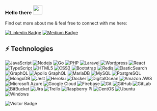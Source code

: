 ### Hello there <img src="https://raw.githubusercontent.com/faizahmedfarooqui/faizahmedfarooqui/master/wave.gif" width="30px">

Find out more about me & feel free to connect with me here:

[![Linkedin Badge](https://img.shields.io/badge/-faizahmedfarooqui-blue?style=flat-square&logo=Linkedin&logoColor=white&link=https://www.linkedin.com/in/faizahmedfarooqui/)](https://www.linkedin.com/in/faizahmedfarooqui/)
[![Medium Badge](https://img.shields.io/badge/-@faizahmedfarooqui-03a57a?style=flat-square&labelColor=000000&logo=Medium&link=https://medium.com/@faizahmedfarooqui/)](https://medium.com/@faizahmedfarooqui)
<!-- [![Gmail Badge](https://img.shields.io/badge/-faizz.af@gmail.com-c14438?style=flat-square&logo=Gmail&logoColor=white&link=mailto:faizz.af@gmail.com)](mailto:faiz.af@gmail.com) -->

## ⚡ Technologies

![JavaScript](https://img.shields.io/badge/-JavaScript-black?style=flat-square&logo=javascript)
![Nodejs](https://img.shields.io/badge/-Nodejs-black?style=flat-square&logo=Node.js)
![Go](https://img.shields.io/badge/-Go-black?style=flat-square&logo=go)
![PHP](https://img.shields.io/badge/-PHP-black?style=flat-square&logo=php)
![Laravel](https://img.shields.io/badge/-Laravel-black?style=flat-square&logo=laravel)
![Wordpress](https://img.shields.io/badge/-Wordpress-black?style=flat-square&logo=wordpress)
![React](https://img.shields.io/badge/-React-black?style=flat-square&logo=react)
![TypeScript](https://img.shields.io/badge/-TypeScript-007ACC?style=flat-square&logo=typescript)
![HTML5](https://img.shields.io/badge/-HTML5-E34F26?style=flat-square&logo=html5&logoColor=white)
![CSS3](https://img.shields.io/badge/-CSS3-1572B6?style=flat-square&logo=css3)
![Bootstrap](https://img.shields.io/badge/-Bootstrap-563D7C?style=flat-square&logo=bootstrap)
![Redis](https://img.shields.io/badge/-Redis-black?style=flat-square&logo=Redis)
![ElasticSearch](https://img.shields.io/badge/-ElasticSearch-005571?style=flat-square&logo=elasticsearch)
![GraphQL](https://img.shields.io/badge/-GraphQL-E10098?style=flat-square&logo=graphql)
![Apollo GraphQL](https://img.shields.io/badge/-Apollo%20GraphQL-311C87?style=flat-square&logo=apollo-graphql)
![MariaDB](https://img.shields.io/badge/-MariaDB-336791?style=flat-square&logo=mariadb)
![MySQL](https://img.shields.io/badge/-MySQL-black?style=flat-square&logo=mysql)
![PostgreSQL](https://img.shields.io/badge/-PostgreSQL-black?style=flat-square&logo=PostgreSQL)
![MongoDB](https://img.shields.io/badge/-MongoDB-black?style=flat-square&logo=mongodb)
![Jest](https://img.shields.io/badge/-Jest-black?style=flat-square&logo=jest)
![Heroku](https://img.shields.io/badge/-Heroku-430098?style=flat-square&logo=heroku)
![Docker](https://img.shields.io/badge/-Docker-black?style=flat-square&logo=docker)
![DigitalOcean](https://img.shields.io/badge/-Digital%20Ocean-darkblue?style=flat-square&logo=digitalocean)
![Amazon AWS](https://img.shields.io/badge/Amazon%20AWS-232F3E?style=flat-square&logo=amazon-aws)
![Microsoft Azure](https://img.shields.io/badge/Microsoft%20Azure-232F7E?style=flat-square&logo=microsoft-azure)
![Google Cloud](https://img.shields.io/badge/Google%20Cloud-black?style=flat-square&logo=google-cloud)
![Firebase](https://img.shields.io/badge/-Firebase-black?style=flat-square&logo=firebase)
![Git](https://img.shields.io/badge/-Git-black?style=flat-square&logo=git)
![GitHub](https://img.shields.io/badge/-GitHub-181717?style=flat-square&logo=github)
![GitLab](https://img.shields.io/badge/-GitLab-FCA121?style=flat-square&logo=gitlab)
![BitBucket](https://img.shields.io/badge/-BitBucket-darkblue?style=flat-square&logo=bitbucket)
![Jira](https://img.shields.io/badge/-jira-black?style=flat-square&logo=jira)
![Trello](https://img.shields.io/badge/-Trello-black?style=flat-square&logo=trello)
![Raspberry Pi](https://img.shields.io/badge/-Raspberry%20Pi-C51A4A?style=flat-square&logo=Raspberry-Pi)
![CentOS](https://img.shields.io/badge/-Centos-black?style=flat-square&logo=centos)
![Ubuntu](https://img.shields.io/badge/-Ubuntu-black?style=flat-square&logo=ubuntu)
![Windows](https://img.shields.io/badge/-Windows-black?style=flat-square&logo=windows)

![Visitor Badge](https://visitor-badge.laobi.icu/badge?page_id=faizahmedfarooqui.faizahmedfarooqui)
<!--
![Top Langs](https://github-readme-stats.vercel.app/api/top-langs/?username=faizahmedfarooqui&hide=TeX&layout=compact)
-->

<!-- 
# Top Repositories:
-->

<!--
### [express-typescript](https://github.com/geekyants/express-typescript) [![GitHub stars](https://img.shields.io/github/stars/geekyants/express-typescript?style=social&label=Star&maxAge=2592000)](https://GitHub.com/geekyants/express-typescript/stargazers/) [![GitHub forks](https://img.shields.io/github/forks/geekyants/express-typescript?style=social&label=Fork&maxAge=2592000)](https://GitHub.com/geekyants/express-typescript/network/) -->

<!--
### [nodejs](https://github.com/faizahmedfarooqui/nodejs) [![GitHub stars](https://img.shields.io/github/stars/faizahmedfarooqui/nodejs?style=social&label=Star&maxAge=2592000)](https://GitHub.com/faizahmedfarooqui/nodejs/stargazers/) [![GitHub forks](https://img.shields.io/github/forks/faizahmedfarooqui/nodejs?style=social&label=Fork&maxAge=2592000)](https://GitHub.com/faizahmedfarooqui/nodejs/network/)
-->

<!-- ### [faizahmedfarooqui/ycombinator-react](https://github.com/faizahmedfarooqui/ycombinator-react) [![GitHub stars](https://img.shields.io/github/stars/faizahmedfarooqui/ycombinator-react?style=social&label=Star&maxAge=2592000)](https://GitHub.com/faizahmedfarooqui/ycombinator-react/stargazers/) [![GitHub forks](https://img.shields.io/github/forks/faizahmedfarooqui/ycombinator-react?style=social&label=Fork&maxAge=2592000)](https://GitHub.com/faizahmedfarooqui/ycombinator-react/network/)
-->

